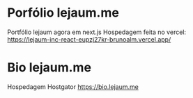 # Porfólio lejaum.me
Portfólio lejaum agora em next.js
Hospedagem feita no vercel:  
https://lejaum-inc-react-eupzj27kr-brunoalm.vercel.app/

# Bio lejaum.me
Hospedagem Hostgator
https://bio.lejaum.me
